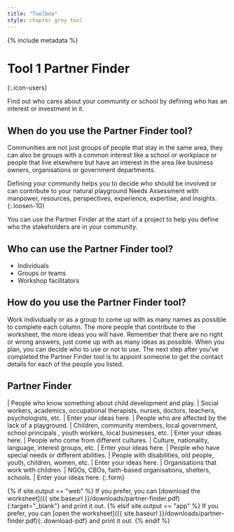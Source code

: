 ```yaml
---
title: "Toolbox"
style: chapter grey tool
---
```


{% include metadata %}

# **Tool 1** Partner Finder
{:.icon-users}

Find out who cares about your community or school by defining who has an interest or investment in it.

## When do you use the Partner Finder tool?

Communities are not just groups of people that stay in the same area, they can also be groups with a common interest like a school or workplace or people that live elsewhere but have an interest in the area like business owners, organisations or government departments.

Defining your community helps you to decide who should be involved or can contribute to your natural playground Needs Assessment with manpower, resources, perspectives, experience, expertise, and insights.
{:.loosen-10}

You can use the Partner Finder at the start of a project to help you define who the stakeholders are in your community.

## Who can use the Partner Finder tool?

-   Individuals
-   Groups or teams
-   Workshop facilitators

## How do you use the Partner Finder tool?

Work individually or as a group to come up with as many names as possible to complete each column. The more people that contribute to the worksheet, the more ideas you will have. Remember that there are no right or wrong answers, just come up with as many ideas as possible. When you plan, you can decide who to use or not to use. The next step after you’ve completed the Partner Finder tool is to appoint someone to get the contact details for each of the people you listed.

## Partner Finder

| People who know something about child development and play. | Social workers, academics, occupational therapists, nurses, doctors, teachers, psychologists, etc. | Enter your ideas here.
| People who are affected by the lack of a playground. | Children, community members, local government, school principals , youth workers, local businesses, etc. | Enter your ideas here.
| People who come from different cultures. | Culture, nationality, language, interest groups, etc. | Enter your ideas here.
| People who have special needs or different abilities. | People with disabilities, old people, youth, children, women, etc. | Enter your ideas here.
| Organisations that work with children. | NGOs, CBOs, faith-based organisations, shelters, schools. | Enter your ideas here.
{:.form}

{% if site.output == "web" %}
If you prefer, you can [download the worksheet]({{ site.baseurl }}/downloads/partner-finder.pdf){:target="_blank"} and print it out.
{% elsif site.output == "app" %}
If you prefer, you can [open the worksheet]({{ site.baseurl }}/downloads/partner-finder.pdf){:.download-pdf} and print it out.
{% endif %}
